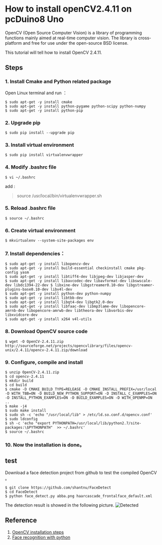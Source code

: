 # How to install openCV2.4.11 on pcDuino8 Uno

OpenCV (Open Source Computer Vision) is a library of programming functions mainly aimed at real-time computer vision. The library is cross-platform and free for use under the open-source BSD license.

This tutorial will tell how to install OpenCV 2.4.11.

## Steps
### 1. Install Cmake and Python related package 
Open Linux terminal and run ：
```shell
$ sudo apt-get -y install cmake
$ sudo apt-get -y install python-pygame python-scipy python-numpy
$ sudo apt-get -y install python-pip
```
### 2. Upgrade pip
```shell
$ sudo pip install --upgrade pip
```
### 3. Install virtual environment 
```shell
$ sudo pip install virtualenvwrapper
```
### 4.  Modify .bashrc file
```shell
$ vi ~/.bashrc 
```
add :
> source /usr/local/bin/virtualenvwrapper.sh

### 5. Reload .bashrc file
```shell
$ source ~/.bashrc
```
### 6. Create virtual environment
```shell
$ mkvirtualenv --system-site-packages env
```
### 7. Install dependencies：
```shell
$ sudo apt-get -y install libopencv-dev
$ sudo apt-get -y install build-essential checkinstall cmake pkg-config yasm
$ sudo apt-get -y install libtiff4-dev libjpeg-dev libjasper-dev
$ sudo apt-get -y install libavcodec-dev libavformat-dev libswscale-dev libdc1394-22-dev $ libxine-dev libgstreamer0.10-dev libgstreamer-plugins-base0.10-dev libv4l-dev
$ sudo apt-get -y install python-dev python-numpy
$ sudo apt-get -y install libtbb-dev
$ sudo apt-get -y install libqt4-dev libgtk2.0-dev
$ sudo apt-get -y install libfaac-dev libmp3lame-dev libopencore-amrnb-dev libopencore-amrwb-dev libtheora-dev libvorbis-dev libxvidcore-dev
$ sudo apt-get -y install x264 v4l-utils
```
### 8. Download OpenCV source code 
```shell
$ wget -O OpenCV-2.4.11.zip http://sourceforge.net/projects/opencvlibrary/files/opencv-unix/2.4.11/opencv-2.4.11.zip/download  
```
### 9. Configure, compile and install 
```shell
$ unzip OpenCV-2.4.11.zip 
$ cd opencv-2.4.11
$ mkdir build
$ cd build
$ cmake -D CMAKE_BUILD_TYPE=RELEASE -D CMAKE_INSTALL_PREFIX=/usr/local -D WITH_TBB=ON -D BUILD_NEW_PYTHON_SUPPORT=ON -D INSTALL_C_EXAMPLES=ON -D INSTALL_PYTHON_EXAMPLES=ON -D BUILD_EXAMPLES=ON -D WITH_OPENMP=ON .. 
$ make -j4  
$ sudo make install 
$ sudo sh -c 'echo "/usr/local/lib" > /etc/ld.so.conf.d/opencv.conf'
$ sudo ldconfig
$ sh -c 'echo "export PYTHONPATH=/usr/local/lib/python2.7/site-packages:\$PYTHONPATH"  >> ~/.bashrc'
$ source ~/.bashrc
```
### 10. Now the installation is done。

## test
Download a face detection project from github to test the compiled OpenCV 。
```shell
$ git clone https://github.com/shantnu/FaceDetect  
$ cd FaceDetect
$ python face_detect.py abba.png haarcascade_frontalface_default.xml 
```
The detection result is showed in the following picture.
![Detected](http://cnlearn.linksprite.com/wp-content/uploads/2015/10/41.png)

## Reference

1. [OpenCV installation steps](http://www.instructables.com/id/RasPi-OpenCV-Face-Tracking/?ALLSTEPS)
2. [Face recognition with python](https://realpython.com/blog/python/face-recognition-with-python/)